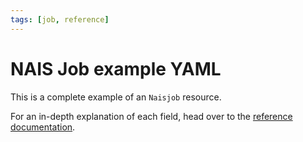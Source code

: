 ```yaml
---
tags: [job, reference]
---
```


# NAIS Job example YAML

<!--
  This documentation was automatically generated by the liberator pipeline.
  See https://github.com/nais/liberator/actions for details.
  
  DO NOT MAKE MANUAL CHANGES TO THIS FILE, THEY WILL BE OVERWRITTEN!
-->

This is a complete example of an `Naisjob` resource.

For an in-depth explanation of each field, head over to the [reference documentation](./naisjob-spec.md).
